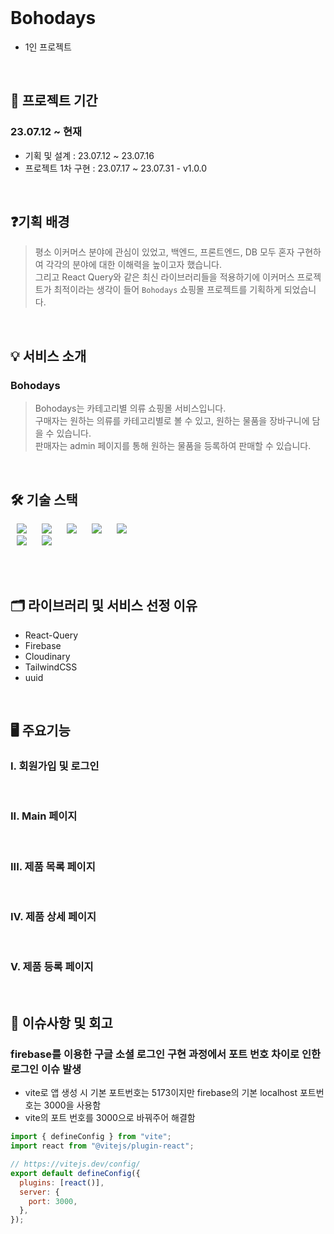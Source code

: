 <br/>

# Bohodays
- 1인 프로젝트

<br>

## 📆 프로젝트 기간

### 23.07.12 ~ 현재
- 기획 및 설계 : 23.07.12 ~ 23.07.16
- 프로젝트 1차 구현 : 23.07.17 ~ 23.07.31 - v1.0.0

<br />

## ❓기획 배경

> 평소 이커머스 분야에 관심이 있었고,
> 백엔드, 프론트엔드, DB 모두 혼자 구현하여 각각의 분야에 대한 이해력을 높이고자 했습니다. <br />
> 그리고 React Query와 같은 최신 라이브러리들을 적용하기에 이커머스 프로젝트가 최적이라는 생각이 들어 `Bohodays` 쇼핑몰 프로젝트를 기획하게 되었습니다.


<br />

## 💡 서비스 소개

### Bohodays

> Bohodays는 카테고리별 의류 쇼핑몰 서비스입니다. <br />
> 구매자는 원하는 의류를 카테고리별로 볼 수 있고, 원하는 물품을 장바구니에 담을 수 있습니다. <br />
> 판매자는 admin 페이지를 통해 원하는 물품을 등록하여 판매할 수 있습니다. <br />


<br/>

## 🛠️ 기술 스택

<img src="https://img.shields.io/badge/html5-E34F26?style=for-the-badge&logo=html5&logoColor=white" style="height : auto; margin-left : 10px; margin-right : 10px;" /> <img src="https://img.shields.io/badge/css-1572B6?style=for-the-badge&logo=css3&logoColor=white" style="height : auto; margin-left : 10px; margin-right : 10px;" /> <img src="https://img.shields.io/badge/JavaScript-F7DF1E?style=for-the-badge&logo=javascript&logoColor=white" style="height : auto; margin-left : 10px; margin-right : 10px;"/> <img src="https://img.shields.io/badge/Typescript-3178C6?style=for-the-badge&logo=typescript&logoColor=white" style="height : auto; margin-left : 10px; margin-right : 10px;"/> <img src="https://img.shields.io/badge/React-61DAFB?style=for-the-badge&logo=React&logoColor=white" style="height : auto; margin-left : 10px; margin-right : 10px;"/> <br>
<img src="https://img.shields.io/badge/Firebase-FFCA28?style=for-the-badge&logo=Firebase&logoColor=white" style="height : auto; margin-left : 10px; margin-right : 10px;"/> <img src="https://img.shields.io/badge/TailwindCSS-06B6D4?style=for-the-badge&color=06B6D4&logo=TailwindCSS&logoColor=FFFFFF" style="height : auto; margin-left : 10px; margin-right : 10px;"/> 


<br />


</details>

<br />

## 🗂️ 라이브러리 및 서비스 선정 이유

- React-Query
- Firebase
- Cloudinary
- TailwindCSS
- uuid

<br />

## 🖥️ 주요기능

### I. 회원가입 및 로그인

<br />

### II. Main 페이지

<br />

### III. 제품 목록 페이지

<br />

### IV. 제품 상세 페이지

<br />

### V. 제품 등록 페이지

<br>

## 📝 이슈사항 및 회고

### firebase를 이용한 구글 소셜 로그인 구현 과정에서 포트 번호 차이로 인한 로그인 이슈 발생
- vite로 앱 생성 시 기본 포트번호는 5173이지만 firebase의 기본 localhost 포트번호는 3000을 사용함
- vite의 포트 번호를 3000으로 바꿔주어 해결함
```JavaScript
import { defineConfig } from "vite";
import react from "@vitejs/plugin-react";

// https://vitejs.dev/config/
export default defineConfig({
  plugins: [react()],
  server: {
    port: 3000,
  },
});
```

<br>



